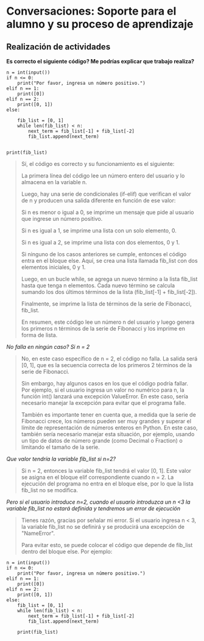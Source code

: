 # Conversaciones: Soporte para el alumno y su proceso de aprendizaje

## Realización de actividades

**Es correcto el siguiente código? Me podrías explicar que trabajo realiza?**
```
n = int(input())
if n <= 0:
    print("Por favor, ingresa un número positivo.")
elif n == 1:
    print([0])
elif n == 2:
    print([0, 1])
else:

    fib_list = [0, 1]
    while len(fib_list) < n:
        next_term = fib_list[-1] + fib_list[-2]
        fib_list.append(next_term)


print(fib_list)
```

> Sí, el código es correcto y su funcionamiento es el siguiente:
>
>    La primera línea del código lee un número entero del usuario y lo almacena en la variable n.
>
>    Luego, hay una serie de condicionales (if-elif) que verifican el valor de n y producen una salida diferente en función de ese valor:
>
>    Si n es menor o igual a 0, se imprime un mensaje que pide al usuario que ingrese un número positivo.
> 
>    Si n es igual a 1, se imprime una lista con un solo elemento, 0.
> 
>    Si n es igual a 2, se imprime una lista con dos elementos, 0 y 1.
>
>    Si ninguno de los casos anteriores se cumple, entonces el código entra en el bloque else. Aquí, se crea una lista llamada fib_list con dos elementos iniciales, 0 y 1.
>
>    Luego, en un bucle while, se agrega un nuevo término a la lista fib_list hasta que tenga n elementos. Cada nuevo término se calcula sumando los dos últimos términos de la lista (fib_list[-1] + fib_list[-2]).
>
>    Finalmente, se imprime la lista de términos de la serie de Fibonacci, fib_list.
>
> En resumen, este código lee un número n del usuario y luego genera los primeros n términos de la serie de Fibonacci y los imprime en forma de lista.


*No falla en ningún caso? Si n = 2*

>No, en este caso específico de n = 2, el código no falla. La salida será [0, 1], que es la secuencia correcta de los primeros 2 términos de la serie de Fibonacci.
>
>Sin embargo, hay algunos casos en los que el código podría fallar. Por ejemplo, si el usuario ingresa un valor no numérico para n, la función int() lanzará una excepción ValueError. En este caso, sería necesario manejar la excepción para evitar que el programa falle.
>
>También es importante tener en cuenta que, a medida que la serie de Fibonacci crece, los números pueden ser muy grandes y superar el límite de representación de números enteros en Python. En este caso, también sería necesario manejar esta situación, por ejemplo, usando un tipo de datos de número grande (como Decimal o Fraction) o limitando el tamaño de la serie.


*Que valor tendría la variable fib_list si n=2?*

>Si n = 2, entonces la variable fib_list tendrá el valor [0, 1]. Este valor se asigna en el bloque elif correspondiente cuando n = 2. La ejecución del programa no entra en el bloque else, por lo que la lista fib_list no se modifica.
             
*Pero si el usuario introduce n=2, cuando el usuario introduzca un n <3 la variable fib_list no estará definida y tendremos un error de ejecución*

>Tienes razón, gracias por señalar mi error. Si el usuario ingresa n < 3, la variable fib_list no se definirá y se producirá una excepción de "NameError". 
>
> Para evitar esto, se puede colocar el código que depende de fib_list dentro del bloque else. Por ejemplo:
```
n = int(input())
if n <= 0:
    print("Por favor, ingresa un número positivo.")
elif n == 1:
    print([0])
elif n == 2:
    print([0, 1])
else:
    fib_list = [0, 1]
    while len(fib_list) < n:
        next_term = fib_list[-1] + fib_list[-2]
        fib_list.append(next_term)

    print(fib_list)

```